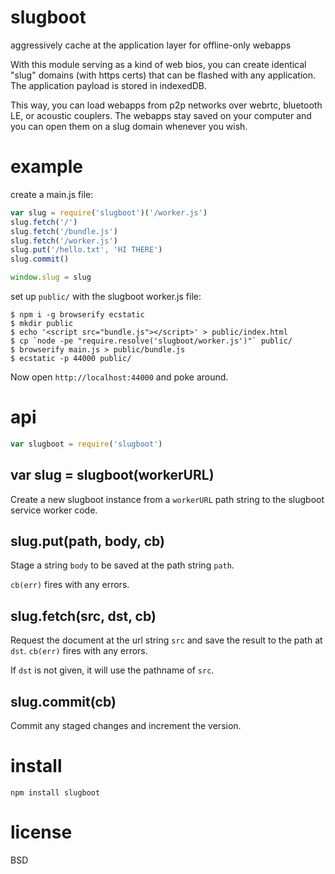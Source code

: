 # slugboot

aggressively cache at the application layer for offline-only webapps

With this module serving as a kind of web bios, you can create identical "slug"
domains (with https certs) that can be flashed with any application. The
application payload is stored in indexedDB.

This way, you can load webapps from p2p networks over webrtc, bluetooth LE,
or acoustic couplers. The webapps stay saved on your computer and you can open
them on a slug domain whenever you wish.

# example

create a main.js file:

``` js
var slug = require('slugboot')('/worker.js')
slug.fetch('/')
slug.fetch('/bundle.js')
slug.fetch('/worker.js')
slug.put('/hello.txt', 'HI THERE')
slug.commit()

window.slug = slug
```

set up `public/` with the slugboot worker.js file:

```
$ npm i -g browserify ecstatic
$ mkdir public
$ echo '<script src="bundle.js"></script>' > public/index.html
$ cp `node -pe "require.resolve('slugboot/worker.js')"` public/
$ browserify main.js > public/bundle.js
$ ecstatic -p 44000 public/
```

Now open `http://localhost:44000` and poke around.

# api

``` js
var slugboot = require('slugboot')
```

## var slug = slugboot(workerURL)

Create a new slugboot instance from a `workerURL` path string to the slugboot
service worker code.

## slug.put(path, body, cb)

Stage a string `body` to be saved at the path string `path`.

`cb(err)` fires with any errors.

## slug.fetch(src, dst, cb)

Request the document at the url string `src` and save the result to the path at
`dst`. `cb(err)` fires with any errors.

If `dst` is not given, it will use the pathname of `src`.

## slug.commit(cb)

Commit any staged changes and increment the version.

# install

```
npm install slugboot
```

# license

BSD
